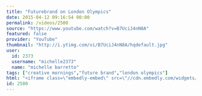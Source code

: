 ```yaml
---
title: "Futurebrand on London Olympics"
date: 2015-04-12 09:16:54 00:00
permalink: /videos/2500
source: "https://www.youtube.com/watch?v=B7UciJ4nN8A"
featured: false
provider: "YouTube"
thumbnail: "http://i.ytimg.com/vi/B7UciJ4nN8A/hqdefault.jpg"
user:
  id: 2373
  username: "michelle2373"
  name: "michelle barretto"
tags: ["creative mornings","future brand","london olympics"]
html: "<iframe class=\"embedly-embed\" src=\"//cdn.embedly.com/widgets/media.html?src=http%3A%2F%2Fwww.youtube.com%2Fembed%2FB7UciJ4nN8A%3Fwmode%3Dtransparent%26feature%3Doembed&wmode=transparent&url=https%3A%2F%2Fwww.youtube.com%2Fwatch%3Fv%3DB7UciJ4nN8A&image=http%3A%2F%2Fi.ytimg.com%2Fvi%2FB7UciJ4nN8A%2Fhqdefault.jpg&key=daaebf4d9cdd46779200162d0ca86e20&type=text%2Fhtml&schema=youtube\" width=\"854\" height=\"480\" scrolling=\"no\" frameborder=\"0\" allowfullscreen></iframe>"
id: 2500
---
```


